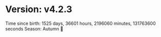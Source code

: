 # Version: v4.2.3
Time since birth: 1525 days, 36601 hours, 2196060 minutes, 131763600 seconds
Season: Autumn 🍁
